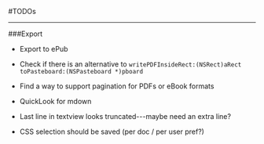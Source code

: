 #TODOs

---

###Export

* Export to ePub

* Check if there is an alternative to `writePDFInsideRect:(NSRect)aRect toPasteboard:(NSPasteboard *)pboard`

* Find a way to support pagination for PDFs or eBook formats

* QuickLook for mdown

* Last line in textview looks truncated---maybe need an extra line?

* CSS selection should be saved (per doc / per user pref?)

